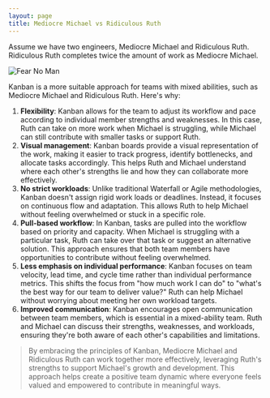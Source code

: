 ```yaml
---
layout: page
title: Mediocre Michael vs Ridiculous Ruth
---
```


Assume we have two engineers, Mediocre Michael and Ridiculous Ruth. Ridiculous Ruth completes twice the amount of work as Mediocre Michael. 

![Fear No Man](https://media1.tenor.com/m/hyK63R_vNX8AAAAd/scares-me-i-fear-no-man.gif)

Kanban is a more suitable approach for teams with mixed abilities, such as Mediocre Michael and Ridiculous Ruth. Here's why:

1. **Flexibility**: Kanban allows for the team to adjust its workflow and pace according to individual member strengths and weaknesses. In this case, Ruth can take on more 
work when Michael is struggling, while Michael can still contribute with smaller tasks or support Ruth.
2. **Visual management**: Kanban boards provide a visual representation of the work, making it easier to track progress, identify bottlenecks, and allocate tasks 
accordingly. This helps Ruth and Michael understand where each other's strengths lie and how they can collaborate more effectively.
3. **No strict workloads**: Unlike traditional Waterfall or Agile methodologies, Kanban doesn't assign rigid work loads or deadlines. Instead, it focuses on continuous flow 
and adaptation. This allows Ruth to help Michael without feeling overwhelmed or stuck in a specific role.
4. **Pull-based workflow**: In Kanban, tasks are pulled into the workflow based on priority and capacity. When Michael is struggling with a particular task, Ruth can take 
over that task or suggest an alternative solution. This approach ensures that both team members have opportunities to contribute without feeling overwhelmed.
5. **Less emphasis on individual performance**: Kanban focuses on team velocity, lead time, and cycle time rather than individual performance metrics. This shifts the focus 
from "how much work I can do" to "what's the best way for our team to deliver value?" Ruth can help Michael without worrying about meeting her own workload targets.
6. **Improved communication**: Kanban encourages open communication between team members, which is essential in a mixed-ability team. Ruth and Michael can discuss their 
strengths, weaknesses, and workloads, ensuring they're both aware of each other's capabilities and limitations.

> By embracing the principles of Kanban, Mediocre Michael and Ridiculous Ruth can work together more effectively, leveraging Ruth's strengths to support Michael's growth and 
development. This approach helps create a positive team dynamic where everyone feels valued and empowered to contribute in meaningful ways.

